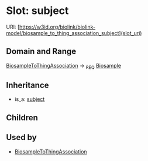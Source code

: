 # Slot: subject




URI: [https://w3id.org/biolink/biolink-model/biosample_to_thing_association_subject](slot_uri)
## Domain and Range

[BiosampleToThingAssociation](BiosampleToThingAssociation.md) ->  <sub>REQ</sub> [Biosample](Biosample.md)
## Inheritance

 *  is_a: [subject](subject.md)
## Children

## Used by

 * [BiosampleToThingAssociation](BiosampleToThingAssociation.md)
